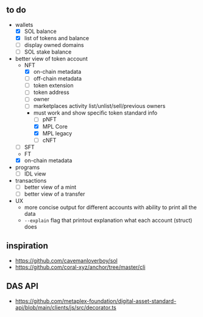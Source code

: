 ## to do

- wallets
  - [x] SOL balance
  - [x] list of tokens and balance
  - [ ] display owned domains
  - [ ] SOL stake balance
- better view of token account
  - NFT
    - [x] on-chain metadata
    - [ ] off-chain metadata
    - [ ] token extension
    - [ ] token address
    - [ ] owner
    - [ ] marketplaces activity list/unlist/sell/previous owners
    - must work and show specific token standard info
      - [ ] pNFT
      - [x] MPL Core
      - [x] MPL legacy
      - [ ] cNFT
  - [ ] SFT
  -  FT
    - [x] on-chain metadata
- programs
  - [ ] IDL view
- transactions
  - [ ] better view of a mint
  - [ ] better view of a transfer
- UX
  - more concise output for different accounts with ability to print all the data
  - `--explain` flag that printout explanation what each account (struct) does

## inspiration

- https://github.com/cavemanloverboy/sol
- https://github.com/coral-xyz/anchor/tree/master/cli

## DAS API

- https://github.com/metaplex-foundation/digital-asset-standard-api/blob/main/clients/js/src/decorator.ts
